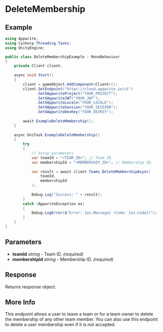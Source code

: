 # DeleteMembership

## Example

```csharp
using Appwrite;
using Cysharp.Threading.Tasks;
using UnityEngine;

public class DeleteMembershipExample : MonoBehaviour
{
    private Client client;
    
    async void Start()
    {
        client = gameObject.AddComponent<Client>();
        client.SetEndpoint("https://cloud.appwrite.io/v1")
              .SetXAppwriteProject("YOUR_PROJECT");
              .SetXAppwriteJWT("YOUR_JWT");
              .SetXAppwriteLocale("YOUR_LOCALE");
              .SetXAppwriteSession("YOUR_SESSION");
              .SetXAppwriteDevKey("YOUR_DEVKEY");
        
        await ExampleDeleteMembership();
    }
    
    async UniTask ExampleDeleteMembership()
    {
        try
        {
            // Setup parameters
            var teamId = "<TEAM_ID>"; // Team ID.
            var membershipId = "<MEMBERSHIP_ID>"; // Membership ID.
            
            var result = await client.Teams.DeleteMembershipAsync(
                teamId,
                membershipId
            );
            
            Debug.Log("Success: " + result);
        }
        catch (AppwriteException ex)
        {
            Debug.LogError($"Error: {ex.Message} (Code: {ex.Code})");
        }
    }
}
```

## Parameters

- **teamId** *string* - Team ID. *(required)*
- **membershipId** *string* - Membership ID. *(required)*

## Response

Returns response object.
## More Info

This endpoint allows a user to leave a team or for a team owner to delete the membership of any other team member. You can also use this endpoint to delete a user membership even if it is not accepted.
